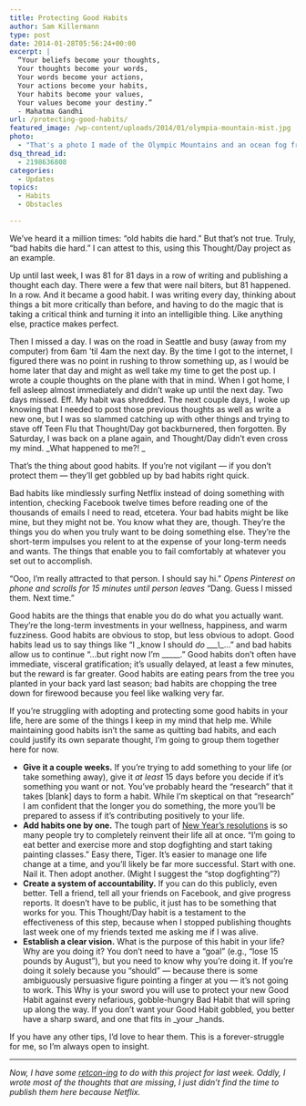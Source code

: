 ```yaml
---
title: Protecting Good Habits
author: Sam Killermann
type: post
date: 2014-01-28T05:56:24+00:00
excerpt: |
  “Your beliefs become your thoughts, 
  Your thoughts become your words, 
  Your words become your actions, 
  Your actions become your habits, 
  Your habits become your values, 
  Your values become your destiny.”
  - Mahatma Gandhi
url: /protecting-good-habits/
featured_image: /wp-content/uploads/2014/01/olympia-mountain-mist.jpg
photo:
  - "That's a photo I made of the Olympic Mountains and an ocean fog from the plane on the way to Seattle. So beautiful. I want to live right where I was when I took that photo."
dsq_thread_id:
  - 2198636808
categories:
  - Updates
topics:
  - Habits
  - Obstacles

---
```

We&#8217;ve heard it a million times: &#8220;old habits die hard.&#8221; But that&#8217;s not true. Truly, &#8220;bad habits die hard.&#8221; I can attest to this, using this Thought/Day project as an example.

Up until last week, I was 81 for 81 days in a row of writing and publishing a thought each day. There were a few that were nail biters, but 81 happened. In a row. And it became a good habit. I was writing every day, thinking about things a bit more critically than before, and having to do the magic that is taking a critical think and turning it into an intelligible thing. Like anything else, practice makes perfect.

Then I missed a day. I was on the road in Seattle and busy (away from my computer) from 6am &#8217;til 4am the next day. By the time I got to the internet, I figured there was no point in rushing to throw something up, as I would be home later that day and might as well take my time to get the post up. I wrote a couple thoughts on the plane with that in mind. When I got home, I fell asleep almost immediately and didn&#8217;t wake up until the next day. Two days missed. Eff. My habit was shredded. The next couple days, I woke up knowing that I needed to post those previous thoughts as well as write a new one, but I was so slammed catching up with other things and trying to stave off Teen Flu that Thought/Day got backburnered, then forgotten. By Saturday, I was back on a plane again, and Thought/Day didn&#8217;t even cross my mind. _What happened to me?! _

That&#8217;s the thing about good habits. If you&#8217;re not vigilant &#8212; if you don&#8217;t protect them &#8212; they&#8217;ll get gobbled up by bad habits right quick.

Bad habits like mindlessly surfing Netflix instead of doing something with intention, checking Facebook twelve times before reading one of the thousands of emails I need to read, etcetera. Your bad habits might be like mine, but they might not be. You know what they are, though. They&#8217;re the things you do when you truly want to be doing something else. They&#8217;re the short-term impulses you relent to at the expense of your long-term needs and wants. The things that enable you to fail comfortably at whatever you set out to accomplish.

&#8220;Ooo, I&#8217;m really attracted to that person. I should say hi.&#8221; *_Opens Pinterest on phone and scrolls for 15 minutes until person leaves_* &#8220;Dang. Guess I missed them. Next time.&#8221;

Good habits are the things that enable you do do what you actually want. They&#8217;re the long-term investments in your wellness, happiness, and warm fuzziness. Good habits are obvious to stop, but less obvious to adopt. Good habits lead us to say things like &#8220;I _know I should _do __\_\\_\_&#8230;&#8221; and bad habits allow us to continue &#8220;&#8230;but right now I&#8217;m \_\_\___.&#8221; Good habits don&#8217;t often have immediate, visceral gratification; it&#8217;s usually delayed, at least a few minutes, but the reward is far greater. Good habits are eating pears from the tree you planted in your back yard last season; bad habits are chopping the tree down for firewood because you feel like walking very far.

If you&#8217;re struggling with adopting and protecting some good habits in your life, here are some of the things I keep in my mind that help me. While maintaining good habits isn&#8217;t the same as quitting bad habits, and each could justify its own separate thought, I&#8217;m going to group them together here for now.

  * **Give it a couple weeks.** If you&#8217;re trying to add something to your life (or take something away), give it _at least_ 15 days before you decide if it&#8217;s something you want or not. You&#8217;ve probably heard the &#8220;research&#8221; that it takes [blank] days to form a habit. While I&#8217;m skeptical on that &#8220;research&#8221; I am confident that the longer you do something, the more you&#8217;ll be prepared to assess if it&#8217;s contributing positively to your life.
  * **Add habits one by one.** The tough part of [New Year&#8217;s resolutions][1] is so many people try to completely reinvent their life all at once. &#8220;I&#8217;m going to eat better and exercise more and stop dogfighting and start taking painting classes.&#8221; Easy there, Tiger. It&#8217;s easier to manage one life change at a time, and you&#8217;ll likely be far more successful. Start with one. Nail it. Then adopt another. (Might I suggest the &#8220;stop dogfighting&#8221;?)
  * **Create a system of accountability.** If you can do this publicly, even better. Tell a friend, tell all your friends on Facebook, and give progress reports. It doesn&#8217;t have to be public, it just has to be something that works for you. This Thought/Day habit is a testament to the effectiveness of this step, because when I stopped publishing thoughts last week one of my friends texted me asking me if I was alive.
  * **Establish a clear vision.** What is the purpose of this habit in your life? Why are you doing it? You don&#8217;t need to have a &#8220;goal&#8221; (e.g., &#8220;lose 15 pounds by August&#8221;), but you need to know why you&#8217;re doing it. If you&#8217;re doing it solely because you &#8220;should&#8221; &#8212; because there is some ambiguously persuasive figure pointing a finger at you &#8212; it&#8217;s not going to work. This Why is your sword you will use to protect your new Good Habit against every nefarious, gobble-hungry Bad Habit that will spring up along the way. If you don&#8217;t want your Good Habit gobbled, you better have a sharp sward, and one that fits in _your _hands.

If you have any other tips, I&#8217;d love to hear them. This is a forever-struggle for me, so I&#8217;m always open to insight.

***

<p style="text-align: left;">
  <em>Now, I have some <a href="http://en.wikipedia.org/wiki/Retroactive_continuity" target="_blank">retcon-ing</a> to do with this project for last week. Oddly, I wrote most of the thoughts that are missing, I just didn&#8217;t find the time to publish them here because Netflix.</em>
</p>

 [1]: //new-years-resolutions-happy-world/ "If Everyone Made these 12 New Year’s Resolutions, the World Would Be Happier"